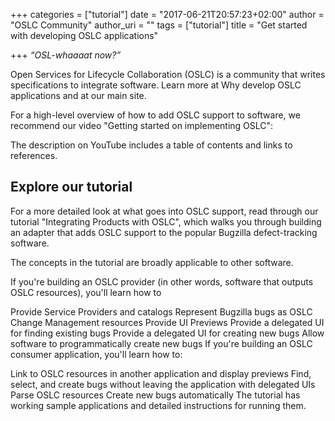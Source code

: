 +++
categories = ["tutorial"]
date = "2017-06-21T20:57:23+02:00"
author = "OSLC Community"
author_uri = ""
tags = ["tutorial"]
title = "Get started with developing OSLC applications"

+++
_“OSL-whaaaat now?”_

Open Services for Lifecycle Collaboration (OSLC) is a community that writes specifications to integrate software. Learn more at Why develop OSLC applications and at our main site.

For a high-level overview of how to add OSLC support to software, we recommend our video "Getting started on implementing OSLC":

The description on YouTube includes a table of contents and links to references.

## Explore our tutorial

For a more detailed look at what goes into OSLC support, read through our tutorial "Integrating Products with OSLC", which walks you through building an adapter that adds OSLC support to the popular Bugzilla defect-tracking software.

The concepts in the tutorial are broadly applicable to other software.

If you're building an OSLC provider (in other words, software that outputs OSLC resources), you'll learn how to

Provide Service Providers and catalogs
Represent Bugzilla bugs as OSLC Change Management resources
Provide UI Previews
Provide a delegated UI for finding existing bugs
Provide a delegated UI for creating new bugs
Allow software to programmatically create new bugs
If you're building an OSLC consumer application, you'll learn how to:

Link to OSLC resources in another application and display previews
Find, select, and create bugs without leaving the application with delegated UIs
Parse OSLC resources
Create new bugs automatically
The tutorial has working sample applications and detailed instructions for running them.